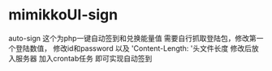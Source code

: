 # mimikkoUI-sign
auto-sign
这个为php一键自动签到和兑换能量值
需要自行抓取登陆包，修改第一个登陆数值，
修改id和password
以及	'Content-Length: '头文件长度
修改后放入服务器
加入crontab任务
即可实现自动签到
